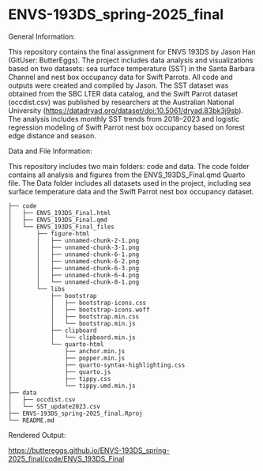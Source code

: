 # ENVS-193DS_spring-2025_final

General Information:

This repository contains the final assignment for ENVS 193DS by Jason Han (GitUser: ButterEggs). The project includes data analysis and visualizations based on two datasets: sea surface temperature (SST) in the Santa Barbara Channel and nest box occupancy data for Swift Parrots. All code and outputs were created and compiled by Jason. The SST dataset was obtained from the SBC LTER data catalog, and the Swift Parrot dataset (occdist.csv) was published by researchers at the Australian National University (https://datadryad.org/dataset/doi:10.5061/dryad.83bk3j9sb). The analysis includes monthly SST trends from 2018–2023 and logistic regression modeling of Swift Parrot nest box occupancy based on forest edge distance and season.

Data and File Information:

This repository includes two main folders: code and data. The code folder contains all analysis and figures from the ENVS_193DS_Final.qmd Quarto file. The Data folder includes all datasets used in the project, including sea surface temperature data and the Swift Parrot nest box occupancy dataset.

```
├── code
│   ├── ENVS_193DS_Final.html
│   ├── ENVS_193DS_Final.qmd
│   └── ENVS_193DS_Final_files
│       ├── figure-html
│       │   ├── unnamed-chunk-2-1.png
│       │   ├── unnamed-chunk-3-1.png
│       │   ├── unnamed-chunk-6-1.png
│       │   ├── unnamed-chunk-6-2.png
│       │   ├── unnamed-chunk-6-3.png
│       │   ├── unnamed-chunk-6-4.png
│       │   └── unnamed-chunk-8-1.png
│       └── libs
│           ├── bootstrap
│           │   ├── bootstrap-icons.css
│           │   ├── bootstrap-icons.woff
│           │   ├── bootstrap.min.css
│           │   └── bootstrap.min.js
│           ├── clipboard
│           │   └── clipboard.min.js
│           └── quarto-html
│               ├── anchor.min.js
│               ├── popper.min.js
│               ├── quarto-syntax-highlighting.css
│               ├── quarto.js
│               ├── tippy.css
│               └── tippy.umd.min.js
├── data
│   ├── occdist.csv
│   └── SST_update2023.csv
├── ENVS-193DS_spring-2025_final.Rproj
└── README.md
```

Rendered Output:

https://buttereggs.github.io/ENVS-193DS_spring-2025_final/code/ENVS_193DS_Final

